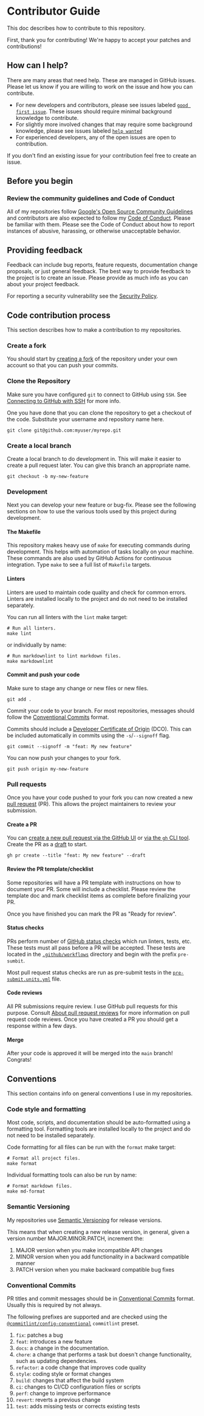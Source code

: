# Contributor Guide

This doc describes how to contribute to this repository.

First, thank you for contributing! We're happy to accept your patches and
contributions!

## How can I help?

There are many areas that need help. These are managed in GitHub
issues. Please let us know if you are willing to work on the issue and how you
can contribute.

- For new developers and contributors, please see issues labeled
  [`good first issue`]. These issues should require minimal
  background knowledge to contribute.
- For slightly more involved changes that may require some background knowledge,
  please see issues labeled [`help wanted`]
- For experienced developers, any of the open issues are open to contribution.

If you don't find an existing issue for your contribution feel free to
create an issue.

## Before you begin

### Review the community guidelines and Code of Conduct

All of my repositories follow [Google's Open Source Community Guidelines] and
contributors are also expected to follow my [Code of Conduct]. Please be
familiar with them. Please see the Code of Conduct about how to report instances
of abusive, harassing, or otherwise unacceptable behavior.

## Providing feedback

Feedback can include bug reports, feature requests, documentation change
proposals, or just general feedback. The best way to provide feedback to the
project is to create an issue. Please provide as much info as you can about
your project feedback.

For reporting a security vulnerability see the [Security Policy].

## Code contribution process

This section describes how to make a contribution to my repositories.

### Create a fork

You should start by
[creating a fork](https://docs.github.com/en/get-started/quickstart/fork-a-repo)
of the repository under your own account so that you can push your commits.

### Clone the Repository

Make sure you have configured `git` to connect to GitHub using `SSH`. See
[Connecting to GitHub with SSH] for more info.

One you have done that you can clone the repository to get a checkout of the
code. Substitute your username and repository name here.

```shell
git clone git@github.com:myuser/myrepo.git
```

### Create a local branch

Create a local branch to do development in. This will make it easier to create a
pull request later. You can give this branch an appropriate name.

```shell
git checkout -b my-new-feature
```

### Development

Next you can develop your new feature or bug-fix. Please see the following
sections on how to use the various tools used by this project during
development.

#### The Makefile

This repository makes heavy use of `make` for executing commands during
development. This helps with automation of tasks locally on your machine. These
commands are also used by GitHub Actions for continuous integration. Type `make`
to see a full list of `Makefile` targets.

#### Linters

Linters are used to maintain code quality and check for common errors. Linters
are installed locally to the project and do not need to be installed separately.

You can run all linters with the `lint` make target:

```shell
# Run all linters.
make lint
```

or individually by name:

```shell
# Run markdownlint to lint markdown files.
make markdownlint
```

#### Commit and push your code

Make sure to stage any change or new files or new files.

```shell
git add .
```

Commit your code to your branch. For most repositories, messages should follow
the [Conventional Commits] format.

Commits should include a [Developer Certificate of Origin] (DCO). This can be
included automatically in commits using the `-s`/`--signoff` flag.

```shell
git commit --signoff -m "feat: My new feature"
```

You can now push your changes to your fork.

```shell
git push origin my-new-feature
```

### Pull requests

Once you have your code pushed to your fork you can now created a new [pull
request] (PR). This allows the project maintainers to review your submission.

#### Create a PR

You can [create a new pull request via the GitHub
UI](https://docs.github.com/en/pull-requests/collaborating-with-pull-requests/proposing-changes-to-your-work-with-pull-requests/creating-a-pull-request?tool=webui)
or [via the `gh` CLI
tool](https://docs.github.com/en/pull-requests/collaborating-with-pull-requests/proposing-changes-to-your-work-with-pull-requests/creating-a-pull-request?tool=cli).
Create the PR as a
[draft](https://docs.github.com/en/pull-requests/collaborating-with-pull-requests/proposing-changes-to-your-work-with-pull-requests/about-pull-requests#draft-pull-requests)
to start.

```shell
gh pr create --title "feat: My new feature" --draft
```

#### Review the PR template/checklist

Some repositories will have a PR template with instructions on how to document
your PR. Some will include a checklist. Please review the template doc and mark
checklist items as complete before finalizing your PR.

Once you have finished you can mark the PR as "Ready for review".

#### Status checks

PRs perform number of [GitHub status checks] which run linters, tests, etc.
These tests must all pass before a PR will be accepted. These tests are located
in the [`.github/workflows`](.github/workflows) directory and begin with the
prefix `pre-sumbit`.

Most pull request status checks are run as pre-submit tests in the
[`pre-submit.units.yml`] file.

#### Code reviews

All PR submissions require review. I use GitHub pull requests for this purpose.
Consult [About pull request reviews] for more information on pull request code
reviews. Once you have created a PR you should get a response within a few days.

#### Merge

After your code is approved it will be merged into the `main` branch! Congrats!

## Conventions

This section contains info on general conventions I use in my repositories.

### Code style and formatting

Most code, scripts, and documentation should be auto-formatted using a
formatting tool. Formatting tools are installed locally to the project and do
not need to be installed separately.

Code formatting for all files can be run with the `format` make target:

```shell
# Format all project files.
make format
```

Individual formatting tools can also be run by name:

```shell
# Format markdown files.
make md-format
```

### Semantic Versioning

My repositories use [Semantic Versioning] for release versions.

This means that when creating a new release version, in general, given a version
number MAJOR.MINOR.PATCH, increment the:

1. MAJOR version when you make incompatible API changes
2. MINOR version when you add functionality in a backward compatible manner
3. PATCH version when you make backward compatible bug fixes

### Conventional Commits

PR titles and commit messages should be in [Conventional Commits] format.
Usually this is required by not always.

The following prefixes are supported and are checked using the
[`@commitlint/config-conventional`](https://github.com/conventional-changelog/commitlint/tree/master/%40commitlint/config-conventional)
`commitlint` preset.

1. `fix`: patches a bug
2. `feat`: introduces a new feature
3. `docs`: a change in the documentation.
4. `chore`: a change that performs a task but doesn't change functionality, such
   as updating dependencies.
5. `refactor`: a code change that improves code quality
6. `style`: coding style or format changes
7. `build`: changes that affect the build system
8. `ci`: changes to CI/CD configuration files or scripts
9. `perf`: change to improve performance
10. `revert`: reverts a previous change
11. `test`: adds missing tests or corrects existing tests

[`good first issue`]: ../../labels/good%20first%20issue
[`help wanted`]: ../../labels/help%20wanted
[Security Policy]: SECURITY.md
[Code of Conduct]: CODE_OF_CONDUCT.md
[Developer Certificate of Origin]: https://en.wikipedia.org/wiki/Developer_Certificate_of_Origin
[Google's Open Source Community Guidelines]: https://opensource.google/conduct/
[Connecting to GitHub with SSH]: https://docs.github.com/en/authentication/connecting-to-github-with-ssh
[pull request]: https://docs.github.com/pull-requests
[About pull request reviews]: https://docs.github.com/en/pull-requests/collaborating-with-pull-requests/reviewing-changes-in-pull-requests/about-pull-request-reviews
[Semantic Versioning]: https://semver.org/
[Conventional Commits]: https://www.conventionalcommits.org/en/v1.0.0/
[`pre-submit.units.yml`]: .github/workflows/pre-submit.units.yml
[GitHub status checks]: https://docs.github.com/en/pull-requests/collaborating-with-pull-requests/collaborating-on-repositories-with-code-quality-features/about-status-checks
